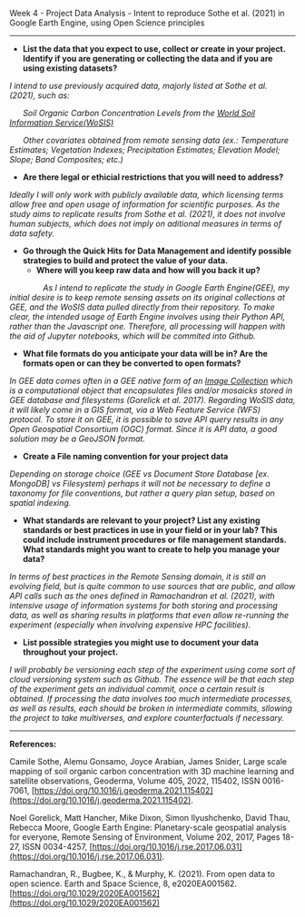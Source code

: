Week 4 - Project Data Analysis - Intent to reproduce Sothe et al. (2021) in Google Earth Engine, using Open Science principles

---

* **List the data that you expect to use, collect or create in your project. Identify if you are generating or collecting the data and if you are using existing datasets?**

_I intend to use previously acquired data, majorly listed at Sothe et al. (2021), such as:_

&nbsp;&nbsp;&nbsp;&nbsp;&nbsp;&nbsp;_Soil Organic Carbon Concentration Levels from the 
[World Soil Information Service(WoSIS)](https://www.isric.org/explore/wosis/accessing-wosis-derived-datasets)_

&nbsp;&nbsp;&nbsp;&nbsp;&nbsp;&nbsp;_Other covariates obtained from remote sensing data (ex.: Temperature Estimates; 
Vegetation Indexes; Precipitation Estimates; Elevation Model; Slope; Band Composites; etc.)_ 



* **Are there legal or ethicial restrictions that you will need to address?**

_Ideally I will only work with publicly available data, which licensing terms allow free and open usage of information 
for scientific purposes. As the study aims to replicate results from Sothe et al. (2021), it does not involve human
subjects, which does not imply on aditional measures in terms of data safety._

* **Go through the Quick Hits for Data Management and identify possible strategies to build and protect the value of your data.**
  - **Where will you keep raw data and how will you back it up?**

&nbsp;&nbsp;&nbsp;&nbsp;&nbsp;&nbsp;&nbsp;&nbsp;&nbsp;&nbsp;&nbsp;&nbsp;&nbsp;&nbsp;&nbsp;_As I intend to replicate the 
study in Google Earth Engine(GEE), my initial desire is to keep remote sensing assets on its original collections at GEE, 
and the WoSIS data pulled directly from their repository. To make clear, the intended usage of Earth Engine involves 
using their Python API, rather than the Javascript one. Therefore, all processing will happen with the aid of Jupyter
notebooks, which will be commited into Github._

  - **What file formats do you anticipate your data will be in? Are the formats open or can they be converted to open formats?**

_In GEE data comes often in a GEE native form of an 
[Image Collection](https://developers.google.com/earth-engine/tutorials/tutorial_api_04) which is a computational object 
that encapsulates files and/or mosaicks stored in GEE database and filesystems (Gorelick et al. 2017). Regarding WoSIS 
data, it will likely come in a GIS format, via a Web Feature Service (WFS) protocol. To store it on GEE, it is possible 
to save API query results in any Open Geospatial Consortium (OGC) format. Since it is API data, a good solution may be a 
GeoJSON format._

  - **Create a File naming convention for your project data**

_Depending on storage choice (GEE vs Document Store Database [ex. MongoDB] vs Filesystem) perhaps it will not be 
necessary to define a taxonomy for file conventions, but rather a query plan setup, based on spatial indexing._

  - **What standards are relevant to your project? List any existing standards or best practices in use in your field 
or in your lab? This could include instrument procedures or file management standards. What standards might you want 
to create to help you manage your data?**

_In terms of best practices in the Remote Sensing domain, it is still an evolving field, but is quite common to use sources that are public, and allow 
API calls such as the ones defined in Ramachandran et al. (2021), with intensive usage of information systems for both 
storing and processing data, as well as sharing results in platforms that even allow re-running the experiment 
(especially when involving expensive HPC facilities)._

  - **List possible strategies you might use to document your data throughout your project.**

_I will probably be versioning each step of the experiment using come sort of cloud versioning system such as Github. 
The essence will be that each step of the experiment gets an individual commit, once a certain result is obtained. If 
processing the data involves too much intermediate processes, as well as results, each should be broken in intermediate 
commits, sllowing the project to take multiverses, and explore counterfactuals if necessary._

---

**References:**

Camile Sothe, Alemu Gonsamo, Joyce Arabian, James Snider,
Large scale mapping of soil organic carbon concentration with 3D machine learning and satellite observations,
Geoderma, Volume 405, 2022, 115402, ISSN 0016-7061,
[https://doi.org/10.1016/j.geoderma.2021.115402](https://doi.org/10.1016/j.geoderma.2021.115402).

Noel Gorelick, Matt Hancher, Mike Dixon, Simon Ilyushchenko, David Thau, Rebecca Moore,
Google Earth Engine: Planetary-scale geospatial analysis for everyone,
Remote Sensing of Environment, Volume 202, 2017, Pages 18-27, ISSN 0034-4257,
[https://doi.org/10.1016/j.rse.2017.06.031](https://doi.org/10.1016/j.rse.2017.06.031).

Ramachandran, R., Bugbee, K., & Murphy, K. (2021). From open data to open science. Earth and Space Science, 8, 
e2020EA001562. [https://doi.org/10.1029/2020EA001562](https://doi.org/10.1029/2020EA001562)